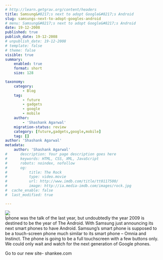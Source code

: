 ```yaml
---
# http://learn.getgrav.org/content/headers
title: Samsung&#8217;s next to adopt Google&#8217;s Android
slug: samsungs-next-to-adopt-googles-android
# menu: Samsung&#8217;s next to adopt Google&#8217;s Android
date: 19-12-2008
published: true
publish_date: 19-12-2008
# unpublish_date: 19-12-2008
# template: false
# theme: false
visible: true
summary:
    enabled: true
    format: short
    size: 128

taxonomy:
    category:
        - Blog
    tag:
        - future
        - gadgets
        - google
        - mobile
    author:
        - 'Shashank Agarwal'
    migration-status: review
    category: [future,gadgets,google,mobile]
    tag: []
author: 'Shashank Agarwal'
metadata:
    author: 'Shashank Agarwal'
#      description: Your page description goes here
#      keywords: HTML, CSS, XML, JavaScript
#      robots: noindex, nofollow
#      og:
#          title: The Rock
#          type: video.movie
#          url: http://www.imdb.com/title/tt0117500/
#          image: http://ia.media-imdb.com/images/rock.jpg
#  cache_enable: false
#  last_modified: true

---
```


[![](http://3.bp.blogspot.com/_V2JZuLkPrjQ/SUuYEgDTt2I/AAAAAAAAFL4/1rxnh4OgP_c/s320/samsung-google-android-phone.jpg)](http://3.bp.blogspot.com/_V2JZuLkPrjQ/SUuYEgDTt2I/AAAAAAAAFL4/1rxnh4OgP_c/s1600-h/samsung-google-android-phone.jpg)  
Iphone was the talk of the last year, but undoubtedly the year 2009 is destined to be the year of The Android. With Samsung just announcing its next smart phones to have Android. Samsung’s smart phone is supposed to be a touch-screen phone much similar to its smart phone – Omnia and Instinct. The phone is going to be a full touchscreen with a few buttons only. We could only wait and watch for the next generation of Google phones.

Go to our new site- shankee.com
